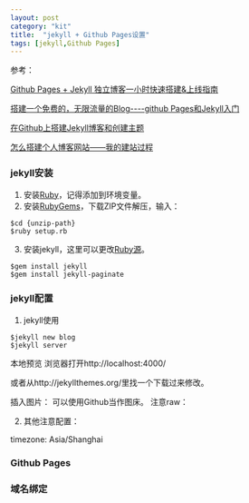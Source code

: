 ```yaml
---
layout: post
category: "kit"
title:  "jekyll + Github Pages设置"
tags: [jekyll,Github Pages]
---
```


参考：

[Github Pages + Jekyll 独立博客一小时快速搭建&上线指南](http://playingfingers.com/2016/03/26/build-a-blog/)

[搭建一个免费的，无限流量的Blog----github Pages和Jekyll入门](http://www.ruanyifeng.com/blog/2012/08/blogging_with_jekyll.html)

[在Github上搭建Jekyll博客和创建主题](http://blog.csdn.net/garfielder007/article/details/50224513)

[怎么搭建个人博客网站——我的建站过程](https://www.cnblogs.com/shenjieblog/p/5060927.html)

### jekyll安装
1. 安装[Ruby](https://rubyinstaller.org/downloads/)，记得添加到环境变量。
2. 安装[RubyGems](https://rubygems.org/pages/download)，下载ZIP文件解压，输入：
```
$cd {unzip-path}
$ruby setup.rb
```
3. 安装jekyll，这里可以更改[Ruby源](https://gems.ruby-china.org/)。
```
$gem install jekyll
$gem install jekyll-paginate
```


### jekyll配置

1. jekyll使用
```
$jekyll new blog
$jekyll server
```

本地预览
浏览器打开http://localhost:4000/

或者从http://jekyllthemes.org/里找一个下载过来修改。


插入图片：
可以使用Github当作图床。
注意raw：

2. 其他注意配置：

timezone: Asia/Shanghai

### Github Pages



### 域名绑定
